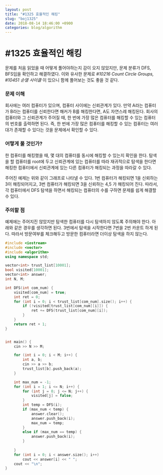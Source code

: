 ```yaml
---
layout: post
title: "#1325 효율적인 해킹"
slug: "boj1325"
date: 2018-08-14 18:46:00 +0900
categories: blog/algorithm
---
```




# #1325 효율적인 해킹

[#1325 효율적인 해킹]: https://www.acmicpc.net/problem/1325
[#10216 Count Circle Groups]: https://www.acmicpc.net/problem/10216
[#10451 순열 사이클]: https://www.acmicpc.net/problem/10451



문제를 처음 읽었을 때 어떻게 풀어야하는지 감이 오지 않았지만, 문제 분류가 DFS, BFS임을 확인하고 해결하였다. 이와 유사한 문제로 *#10216 Count Circle Groups, #10451 순열 사이클* 이 있으니 함께 풀어보는 것도 좋을 것 같다.



### 문제 이해

 회사에는 여러 컴퓨터가 있으며, 컴퓨터 사이에는 신뢰관계가 있다. 만약 A라는 컴퓨터가 B라는 컴퓨터를 신뢰한다면 해커가 B를 해킹한다면, A도 자연스레 해킹된다. 회사의 컴퓨터와 그 신뢰관계가 주어질 때, 한 번에 가장 많은 컴퓨터를 해킹할 수 있는 컴퓨터의 번호를 출력하면 된다.  즉, 한 번에 가장 많은 컴퓨터를 해킹할 수 있는 컴퓨터는 여러 대가 존재할 수 있다는 것을 문제에서 확인할 수 있다.



### 어떻게 풀 것인가?

한 컴퓨터를 해킹했을 때, 몇 대의 컴퓨터를 동시에 해킹할 수 있는지 확인을 한다. 탐색을 할 컴퓨터를 root에 두고 신뢰관계에 있는 컴퓨터를 따라 재귀적으로 탐색을 한다면 해킹한 컴퓨터에서 신뢰관계에 있는 다른 컴퓨터가 해킹되는 과정을 따라갈 수 있다. 



주어진 예제는 위와 같이 그래프로 나타낼 수 있다. 1번 컴퓨터가 해킹되면 1을 신뢰하는 3이 해킹되어지고, 3번 컴퓨터가 해킹되면 3을 신뢰하는 4,5 가 해킹되어 진다. 따라서, 각 컴퓨터에서 DFS 탐색을 하면서 해킹되는 컴퓨터의 수를 구하면 문제를 쉽게 해결할 수 있다.



### 주의할 점

예제에는 주어지진 않았지만 탐색한 컴퓨터를 다시 탐색하지 않도록 주의해야 한다. 아래와 같은 경우를 생각하면 된다. 3번에서 탐색을 시작한다면 7번을 2번 카운트 하게 된다. 따라서 방문여부를 체크해두고 방문한 컴퓨터라면 더이상 탐색을 하지 않는다.



```c++
#include <iostream>
#include <vector>
#include <algorithm>
using namespace std;

vector<int> trust_list[10001];
bool visited[10001];
vector<int> answer;
int N, M;

int DFS(int com_num) {
	visited[com_num] = true;
	int ret = 0;
	for (int i = 0; i < trust_list[com_num].size(); i++) {
		if (!visited[trust_list[com_num][i]]) {
			ret += DFS(trust_list[com_num][i]);
		}
	}
	return ret + 1;
}


int main() {
	cin >> N >> M;

	for (int i = 0; i < M; i++) {
		int a, b;
		cin >> a >> b;
		trust_list[b].push_back(a);
	}

	int max_num = -1;
	for (int i = 1; i <= N; i++) {
		for (int j = 0; j <= N; j++) {
			visited[j] = false;
		}
		int temp = DFS(i);
		if (max_num < temp) {
			answer.clear();
			answer.push_back(i);
			max_num = temp;
		}
		else if (max_num == temp) {
			answer.push_back(i);
		}
		
	}
	for (int i = 0; i < answer.size(); i++)
		cout << answer[i] << " ";
	cout << "\n";
}
```

